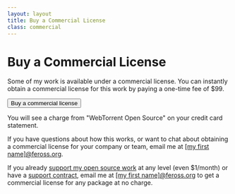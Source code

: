```yaml
---
layout: layout
title: Buy a Commercial License
class: commercial
---
```


# Buy a Commercial License

Some of my work is available under a commercial license. You can instantly obtain a commercial license for this work by paying a one-time fee of $99.

<script src="https://js.stripe.com/v3"></script>

<div class='stripe-container'>
  <button id='checkout-button-sku_GS0baNR0QEWHbC' role='link'>Buy a commercial license</button>
  <div id='error-message'></div>
</div>

<script>
(function () {
  var stripe = Stripe('pk_live_rfGbMbP1lWTcHmOoA8n9hNY70020URHP1A')

  var checkoutButton = document.getElementById('checkout-button-sku_GS0baNR0QEWHbC')
  checkoutButton.addEventListener('click', function () {
    // When the customer clicks on the button, redirect
    // them to Checkout.
    stripe.redirectToCheckout({
      items: [{ sku: 'sku_GS0baNR0QEWHbC', quantity: 1 }],

      // Do not rely on the redirect to the successUrl for fulfilling
      // purchases, customers may not always reach the success_url after
      // a successful payment.
      // Instead use one of the strategies described in
      // https://stripe.com/docs/payments/checkout/fulfillment
      successUrl: 'https://feross.org/commercial/success',
      cancelUrl: 'https://feross.org/commercial/cancel'
    })
      .then(function (result) {
        if (result.error) {
          // If `redirectToCheckout` fails due to a browser or network
          // error, display the localized error message to your customer.
          var displayError = document.getElementById('error-message')
          displayError.textContent = result.error.message
        }
      })
  })
})()
</script>

You will see a charge from "WebTorrent Open Source" on your credit card statement.

If you have questions about how this works, or want to chat about obtaining a commercial license for your company or team, email me at <a href="mailto:">[my first name]@feross.org</a>.

If you already [support my open source work](/thanks/) at any level (even $1/month) or have a [support contract](/support/), email me at <a href="mailto:">[my first name]@feross.org</a> to get a commercial license for any package at no charge.
